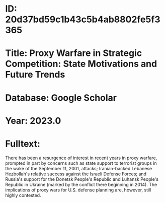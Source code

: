 # ID: 20d37bd59c1b43c5b4ab8802fe5f3365
# Title: Proxy Warfare in Strategic Competition: State Motivations and Future Trends
# Database: Google Scholar
# Year: 2023.0
# Fulltext:
There has been a resurgence of interest in recent years in proxy warfare, prompted in part by concerns such as state support to terrorist groups in the wake of the September 11, 2001, attacks; Iranian-backed Lebanese Hezbollah's relative success against the Israeli Defense Forces; and Russia's support for the Donetsk People's Republic and Luhansk People's Republic in Ukraine (marked by the conflict there beginning in 2014).
The implications of proxy wars for U.S. defense planning are, however, still highly contested.